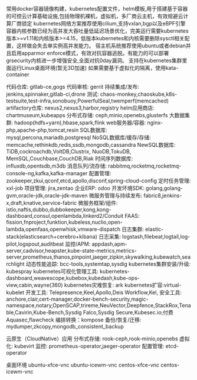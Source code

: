常用docker容器镜像构建，kubernetes配置文件，helm模板,用于搭建基于容器的可控云计算基础设施,包括物理机裸机，虚拟机，多厂商云主机，有效规避云计算厂商锁定
kubernetes网络方案推荐使用cilium,支持vxlan,bgp以及eBPF引擎
容器内核参数已经为高并发大吞吐量低延迟场景优化，完美运行需要kubernetes版本>=v1.11和内核版本>=4.15，低版本kubernetes和内核需要删除sysctl相关配置，这样做会失去单实例高并发能力。
宿主机系统推荐使用ubuntu或者debian并且启用apparmor enforce模式，有效对抗容器逃脱。有能力的可以部署grsecurity内核进一步增强安全,全面对抗0day漏洞。
支持在kubernetes集群里面运行Linux桌面环境(暂无3D加速)
如果需要基于虚拟化的隔离，使用kata-container

代码仓库: gitlab-ce,gogs
代码审核: gerrit
持续集成/发布: jenkins,spinnaker,gitlab-ci,drone
测试: chaos-monkey,chaoskube,k8s-testsuite,test-infra,sonobuoy,PowerfulSeal,twemperf(memcached)
artifactory仓库: nexus2,nexus3,harbor,registry
helm应用商店: chartmuseum,kubeapps
分布式存储: ceph,minio,openebs,glusterfs
大数据集群: hadoop(hdfs+yarn),hbase,spark,flink
web服务器/容器: nginx-php,apache-php,tomcat,resin
SQL数据库: mysql,percona,mariadb,postgresql
NoSQL数据库/缓存/存储: memcache,rethinkdb,redis,ssdb,mongodb,cassandra
NewSQL数据库: TiDB,cockroachdb,VoltDB,Clustrix, NuoDB,TokuDB, MemSQL,Couchbase,CouchDB,Riak
时间序列数据库: influxdb,opentsdb,m3db
消息队列/流存储: rabbitmq,rocketmq,rocketmq-console-ng,kafka,kafka-manager
配置管理: zookeeper,zkui,qconf,etcd,apollo,disconf,spring-cloud-config
定时任务管理: xxl-job
项目管理: jira,zentao
企业ERP: odoo
开发环境SDK: golang,golang-gvm,oracle-jdk,oracle-jdk-maven
微服务管理与持续发布: fabric8,jenkins-x,draft,knative,service-fabric
微服务框架/组件: istio,naftis,dubbo,dubbokeeper,kong,kong-dashboard,consul,openlambda,linkerd2/Conduit
FAAS: fission,fnproject,funktion,kubeless,nuclio,open-lambda,openfaas,openwhisk,vmware-dispatch
日志集群: elastic-stack(elasticsearch+cerebro+kibana)
日志采集: logstash,filebeat,logtail,log-pilot,logspout,auditbeat
监控/APM: appdash,apm-server,cadvisor,heapster,kube-state-metrics,metrics-server,prometheus,thanos,pinpoint,jaeger,zipkin,skywalking,kubewatch,searchlight
动态性能追踪: bcc-tools,systemtap,sysdig
kubernetes集群安装/升级: kubespray
kubernetes可视化管理工具: kubernetes-dashboard,weavescope,kubebox,kubedash,kube-ops-view,cabin,wayne(360)
kubernetes灾难恢复: ark
kubernetes扩容:virtual-kubelet
开发工具: Telepresence,Keel,Apollo,Deis Workflow,Kel,
安全工具: anchore,clair,cert-manager,docker-bench-security,magic-namespace,notary,OpenSCAP,trireme,NeuVector,Deepfence,StackRox,Tenable,Cavirin,Kube-Bench,Sysdig Falco,Sysdig Secure,Kubesec.io;付费 Aquasec,flawcheck
编排转换：kompose
备份/恢复/迁移: mydumper,zkcopy,mongodb_consistent_backup

云原生（CloudNative）应用
分布式存储: rook-ceph,rook-minio,openebs
虚拟化: kubevirt
监控: prometheus-operator,jaeger-operator
配置管理: etcd-operator

桌面环境
ubuntu-xfce-vnc
ubuntu-icewm-vnc
centos-xfce-vnc
centos-icewm-vnc
